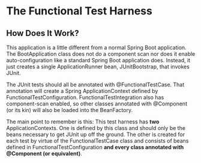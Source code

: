 # The Functional Test Harness

## How Does It Work?
This application is a little different from a normal Spring Boot application.
The BootApplication class does not do a component scan nor does it enable
auto-configuration like a standard Spring Boot application does.  Instead, it
just creates a single ApplicationRunner bean, JUnitBootstrap, that invokes
JUnit.

The JUnit tests should all be annotated with @FunctionalTestCase.  That
annotation will create a Spring ApplicationContext defined by
FunctionalTestConfiguration.  FunctionalTestIntegration also has component-scan
enabled, so other classes annotated with @Component (or its kin) will also be
loaded into the BeanFactory.

The main point to remember is this: This test harness has **two**
ApplicationContexts.  One is defined by this class and should only be the beans
necessary to get JUnit up off the ground.  The other is created for each test by
virtue of the FunctionalTestCase class and consists of beans defined in
FunctionalTestConfiguration **and every class annotated with @Component
(or equivalent)**.
